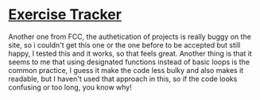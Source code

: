 # [Exercise Tracker](https://www.freecodecamp.org/learn/apis-and-microservices/apis-and-microservices-projects/exercise-tracker)
Another one from FCC, the authetication of projects is really buggy on the site, so i couldn't get this one or the one before to be accepted but still happy, I tested this and it works, so that feels great.
Another thing is that it seems to me that using designated functions instead of basic loops is the common practice, I guess it make the code less bulky and also makes it readable, but I haven't used that approach in this, so if the code looks confusing or too long, you know why!
